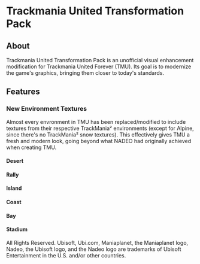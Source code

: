 # Trackmania United Transformation Pack
## About
Trackmania United Transformation Pack is an unofficial visual enhancement modification for Trackmania United Forever (TMU).
Its goal is to modernize the game's graphics, bringing them closer to today's standards.

## Features
### New Environment Textures
Almost every envronment in TMU has been replaced/modified to include textures from their respective TrackMania² environments (except for Alpine, since there's no TrackMania² snow textures). This effectively gives TMU a fresh and modern look, going beyond what NADEO had originally achieved when creating TMU.

#### Desert
#### Rally
#### Island
#### Coast
#### Bay
#### Stadium

All Rights Reserved. Ubisoft, Ubi.com, Maniaplanet, the Maniaplanet logo, Nadeo, the Ubisoft logo, and the Nadeo logo are trademarks of Ubisoft Entertainment in the U.S. and/or other countries.
